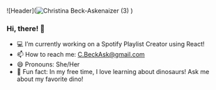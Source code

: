 ![Header](![Christina Beck-Askenaizer (3)](https://github.com/user-attachments/assets/f60bed03-376f-4665-b9c4-1591ae4dfa44)
)


### Hi, there! 👋
- 💻 I’m currently working on a Spotify Playlist Creator using React!
- 📫 How to reach me: C.BeckAsk@gmail.com
- 😄 Pronouns: She/Her
- 🦴 Fun fact: In my free time, I love learning about dinosaurs! Ask me about my favorite dino!
